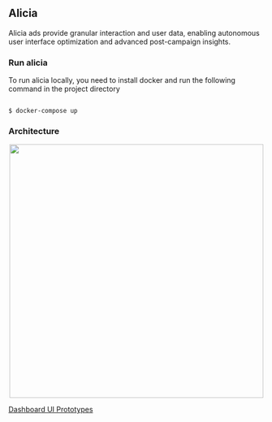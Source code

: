 
## Alicia

Alicia ads provide granular interaction and user data, enabling autonomous user interface optimization and advanced post-campaign insights.

  

### Run alicia

  

To run alicia locally, you need to install docker and run the following command in the project directory

  

```

$ docker-compose up

```

### Architecture


<div style="text-align:center"><img width="500" src ="https://i.imgur.com/N9DgVx0.png" style="display: block; margin: 0 auto"/></div>


[Dashboard UI Prototypes](https://i.imgur.com/Su9cAVy.png)
